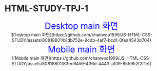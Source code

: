 # HTML-STUDY-TPJ-1

<div style="text-align: center;">
  <span style="font-size: 2em; color: blue;">Desktop main 화면</span>
</div>

<div align="center">
  ![Desktop main 화면](https://github.com/chanwoo1999/JS-HTML-CSS-STUDY/assets/80818801/b1db752e-9cdb-4af7-bcd1-0fea4543d704)
</div>

<div style="text-align: center;">
  <span style="font-size: 2em; color: blue;">Mobile main 화면</span>
</div>

<div align="center">
  ![Mobile main 화면](https://github.com/chanwoo1999/JS-HTML-CSS-STUDY/assets/80818801/83ec6459-436d-4443-af09-855952f2f1ef)
</div>
